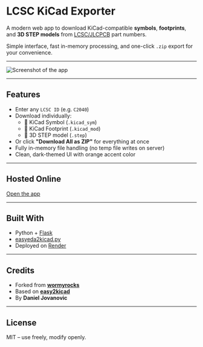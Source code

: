 # LCSC KiCad Exporter

A modern web app to download KiCad-compatible **symbols**, **footprints**, and **3D STEP models** from [LCSC/JLCPCB](https://lcsc.com) part numbers.

Simple interface, fast in-memory processing, and one-click `.zip` export for your convenience.

---

![Screenshot of the app](https://i.imgur.com/vcv36CX.jpeg)


---

## Features

- Enter any `LCSC ID` (e.g. `C2040`)
- Download individually:
  - 🔹 KiCad Symbol (`.kicad_sym`)
  - 🔹 KiCad Footprint (`.kicad_mod`)
  - 🔹 3D STEP model (`.step`)
- Or click **"Download All as ZIP"** for everything at once
- Fully in-memory file handling (no temp file writes on server)
- Clean, dark-themed UI with orange accent color

---

## Hosted Online

[Open the app](https://lcscfootprintdownloader.onrender.com/)  

---

## Built With

- Python + [Flask](https://flask.palletsprojects.com/)
- [easyeda2kicad.py](https://github.com/uPesy/easyeda2kicad.py)
- Deployed on [Render](https://render.com)

---

## Credits

- Forked from [**wormyrocks**](https://github.com/wormyrocks/lcsc_step_downloader)
- Based on [**easy2kicad**](https://github.com/uPesy/easyeda2kicad.py)
- By **Daniel Jovanovic**

---

## License

MIT – use freely, modify openly.
